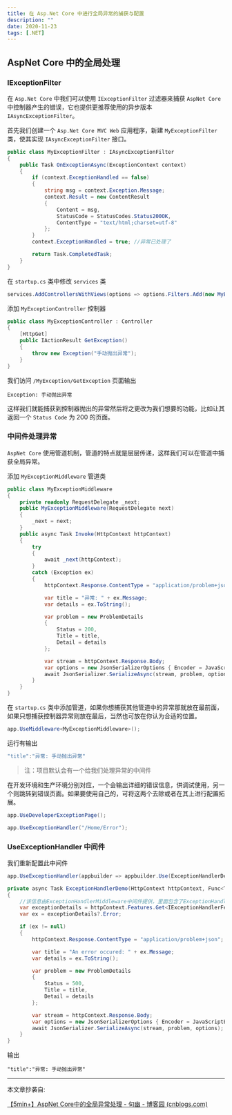 ```yaml
---
title: 在 Asp.Net Core 中进行全局异常的捕获与配置
description: ""
date: 2020-11-23
tags: [.NET]
---
```


## AspNet Core 中的全局处理

### **IExceptionFilter**

在 `Asp.Net Core` 中我们可以使用 `IExceptionFilter` 过滤器来捕获 `AspNet Core` 中控制器产生的错误，它也提供更推荐使用的异步版本 `IAsyncExceptionFilter`。

首先我们创建一个 `Asp.Net Core MVC Web` 应用程序，新建 `MyExceptionFilter` 类，使其实现 `IAsyncExceptionFilter` 接口。

<!-- more -->

```csharp
public class MyExceptionFilter : IAsyncExceptionFilter
{
    public Task OnExceptionAsync(ExceptionContext context)
    {
        if (context.ExceptionHandled == false)
        {
            string msg = context.Exception.Message;
            context.Result = new ContentResult
            {
                Content = msg,
                StatusCode = StatusCodes.Status200OK,
                ContentType = "text/html;charset=utf-8"
            };
        }
        context.ExceptionHandled = true; //异常已处理了

        return Task.CompletedTask;
    }
}
```

在 `startup.cs` 类中修改 `services` 类

```csharp
services.AddControllersWithViews(options => options.Filters.Add(new MyExceptionFilter()));
```

添加 `MyExceptionController` 控制器

```csharp
public class MyExceptionController : Controller
{
    [HttpGet]
    public IActionResult GetException()
    {
        throw new Exception("手动抛出异常");
    }
}
```

我们访问 `/MyException/GetException` 页面输出

```
Exception: 手动抛出异常
```

这样我们就能捕获到控制器抛出的异常然后将之更改为我们想要的功能，比如让其返回一个 `Status Code` 为 200 的页面。

### 中间件处理异常

`AspNet Core` 使用管道机制，管道的特点就是层层传递，这样我们可以在管道中捕获全局异常。

添加 `MyExceptionMiddleware` 管道类

```csharp
public class MyExceptionMiddleware
{
    private readonly RequestDelegate _next;
    public MyExceptionMiddleware(RequestDelegate next)
    {
        _next = next;
    }
    public async Task Invoke(HttpContext httpContext)
    {
        try
        {
            await _next(httpContext);
        }
        catch (Exception ex)
        {
            httpContext.Response.ContentType = "application/problem+json";

            var title = "异常: " + ex.Message;
            var details = ex.ToString();

            var problem = new ProblemDetails
            {
                Status = 200,
                Title = title,
                Detail = details
            };

            var stream = httpContext.Response.Body;
			var options = new JsonSerializerOptions { Encoder = JavaScriptEncoder.Create(UnicodeRanges.All) };
            await JsonSerializer.SerializeAsync(stream, problem, options);
        }
    }
}
```

在 `startup.cs` 类中添加管道，如果你想捕获其他管道中的异常那就放在最前面，如果只想捕获控制器异常则放在最后，当然也可放在你认为合适的位置。

```csharp
app.UseMiddleware<MyExceptionMiddleware>();
```

运行有输出

```csharp
"title":"异常: 手动抛出异常"
```

> 注：项目默认会有一个给我们处理异常的中间件

在开发环境和生产环境分别对应，一个会输出详细的错误信息，供调试使用，另一个则跳转到错误页面。如果要使用自己的，可将这两个去除或者在其上进行配置拓展。

```csharp
app.UseDeveloperExceptionPage();

app.UseExceptionHandler("/Home/Error");
```



### UseExceptionHandler 中间件

我们重新配置此中间件

```csharp
app.UseExceptionHandler(appbuilder => appbuilder.Use(ExceptionHandlerDemo));
```

```csharp
private async Task ExceptionHandlerDemo(HttpContext httpContext, Func<Task> next)
{
    //该信息由ExceptionHandlerMiddleware中间件提供，里面包含了ExceptionHandlerMiddleware中间件捕获到的异常信息。
    var exceptionDetails = httpContext.Features.Get<IExceptionHandlerFeature>();
    var ex = exceptionDetails?.Error;

    if (ex != null)
    {
        httpContext.Response.ContentType = "application/problem+json";

        var title = "An error occured: " + ex.Message;
        var details = ex.ToString();

        var problem = new ProblemDetails
        {
            Status = 500,
            Title = title,
            Detail = details
        };

        var stream = httpContext.Response.Body;
		var options = new JsonSerializerOptions { Encoder = JavaScriptEncoder.Create(UnicodeRanges.All) };
        await JsonSerializer.SerializeAsync(stream, problem, options);
    }
}
```

输出

```
"title":"异常: 手动抛出异常"
```

---

本文章抄袭自:

[【5min+】AspNet Core中的全局异常处理 - 句幽 - 博客园 (cnblogs.com)](https://www.cnblogs.com/uoyo/p/12450205.html)



